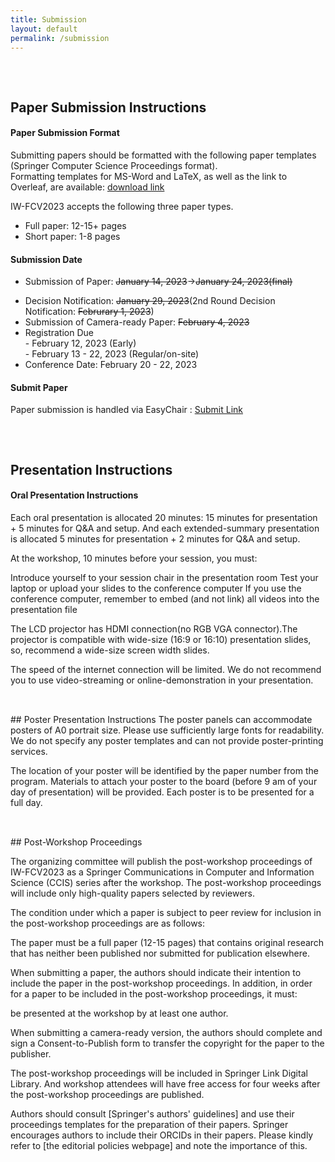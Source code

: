 ```yaml
---
title: Submission
layout: default
permalink: /submission
---
```


<div style="height: 1rem;"></div>
<div class="hr"></div>
<div style="height: 1rem;"></div>

## Paper Submission Instructions

#### Paper Submission Format

Submitting papers should be formatted with the following paper templates (Springer Computer Science Proceedings format).  
Formatting templates for MS-Word and LaTeX, as well as the link to Overleaf, are available: [download link](https://www.springer.com/gp/computer-science/lncs/conference-proceedings-guidelines)

IW-FCV2023 accepts the following three paper types.
* Full paper: 12-15+ pages
* Short paper: 1-8 pages

#### Submission Date

+ Submission of Paper: ~~January 14, 2023~~->~~January 24, 2023(final)~~
* Decision Notification: ~~January 29, 2023~~(2nd Round Decision Notification:  ~~Februrary 1, 2023~~)
* Submission of Camera-ready Paper: ~~February 4, 2023~~
* Registration Due
    <br>- February 12, 2023 (Early)
    <br>- February 13 - 22, 2023 (Regular/on-site)
* Conference Date: February 20 - 22, 2023

#### Submit Paper
Paper submission is handled via EasyChair : [Submit Link](https://easychair.org/conferences/?conf=iwfcv2023)

<div style="height: 1rem;"></div>
<div class="hr"></div>
<div style="height: 1rem;"></div>

## Presentation Instructions
#### Oral Presentation Instructions
Each oral presentation is allocated 20 minutes: 15 minutes for presentation + 5 minutes for Q&A and setup. And each extended-summary presentation is allocated 5 minutes for presentation + 2 minutes for Q&A and setup.

At the workshop, 10 minutes before your session, you must:

Introduce yourself to your session chair in the presentation room
Test your laptop or upload your slides to the conference computer
If you use the conference computer, remember to embed (and not link) all videos into the presentation file

The LCD projector has HDMI connection(no RGB VGA connector).The projector is compatible with wide-size (16:9 or 16:10) presentation slides, so, recommend a wide-size screen width slides.

The speed of the internet connection will be limited. We do not recommend you to use video-streaming or online-demonstration in your presentation.

<div style="height: 1rem;"></div>
<div class="hr"></div>
<div style="height: 1rem;"></div>
## Poster Presentation Instructions
The poster panels can accommodate posters of A0 portrait size. Please use sufficiently large fonts for readability. We do not specify any poster templates and can not provide poster-printing services.

The location of your poster will be identified by the paper number from the program. Materials to attach your poster to the board (before 9 am of your day of presentation) will be provided. Each poster is to be presented for a full day.

<div style="height: 1rem;"></div>
<div class="hr"></div>
<div style="height: 1rem;"></div>
## Post-Workshop Proceedings

The organizing committee will publish the post-workshop proceedings of IW-FCV2023 as a Springer Communications in Computer and Information Science (CCIS) series after the workshop. The post-workshop proceedings will include only high-quality papers selected by reviewers.

The condition under which a paper is subject to peer review for inclusion in the post-workshop proceedings are as follows:

The paper must be a full paper (12-15 pages) that contains original research that has neither been published nor submitted for publication elsewhere.

When submitting a paper, the authors should indicate their intention to include the paper in the post-workshop proceedings.
In addition, in order for a paper to be included in the post-workshop proceedings, it must:

be presented at the workshop by at least one author.

When submitting a camera-ready version, the authors should complete and sign a Consent-to-Publish form to transfer the copyright for the paper to the publisher.

The post-workshop proceedings will be included in Springer Link Digital Library. And workshop attendees will have free access for four weeks after the post-workshop proceedings are published.

Authors should consult [Springer's authors' guidelines] and use their proceedings templates for the preparation of their papers. Springer encourages authors to include their ORCIDs in their papers. Please kindly refer to [the editorial policies webpage] and note the importance of this.